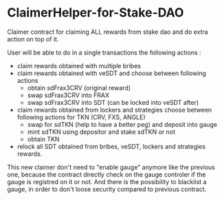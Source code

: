 # ClaimerHelper-for-Stake-DAO
Claimer contract for claiming ALL rewards from stake dao and do extra action on top of it.

User will be able to do in a single transactions the following actions : 
- claim rewards obtained with multiple bribes 
- claim rewards obtained with veSDT and choose between following actions
    - obtain sdFrax3CRV (original reward)
    - swap sdFrax3CRV into FRAX 
    - swap sdFrax3CRV into SDT (can be locked into veSDT after)
- claim rewards obtained from lockers and strategies choose between following actions for TKN (CRV, FXS, ANGLE)
    - swap for sdTKN (help to have a better peg) and deposit into gauge
    - mint sdTKN using depositor and stake sdTKN or not
    - obtain TKN 
- relock all SDT obtained from bribes, veSDT, lockers and strategies rewards.  

This new claimer don't need to "enable gauge" anymore like the previous one, because the contract directly check on the gauge controler if the gauge is registred on it or not. And there is the possibility to blacklist a gauge, in order to don't loose security compared to previous contract. 